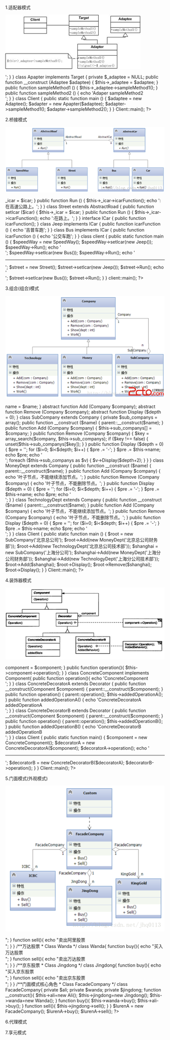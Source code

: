 1.适配器模式

![image](https://github.com/loveprolife/IMG/blob/master/shipeiqi.gif)

<?php

interface Target {
	public function sampleMethod1 ();
	public function sampleMethod2 ();
}

class Adaptee {
	public function sampleMethod1 () {
		echo 'Adaper sampleMethod1<br/>';
	}
}

class Apapter implements Target {
	private $_adaptee = NULL;

	public function __construct (Adaptee $adaptee) {
		$this->_adaptee = $adaptee;
	}

	public function sampleMethod1 () {
		$this->_adaptee->sampleMethod1();
	}

	public function sampleMethod2 () {
		echo 'Adaper sampleMethod2<br/>';
	}
}

class Client {
	public static function main () {
		$adaptee = new Adaptee();
		
		$adapter = new Apapter($adaptee);
		$adapter->sampleMethod1();
		$adapter->sampleMethod2();
	}
}

Client::main();
?>






2.桥接模式

![image](https://github.com/loveprolife/IMG/blob/master/qiaojiemoshi.png)

<?php

abstract class AbstractRoad {
	private $_icar;
	public function setIcar($icar){}
	public function Run(){}
}

class SpeedWay extends AbstractRoad {
	public function setIcar ($icar) {
		$this->_icar = $icar;
	}

	public function Run () {
		$this->_icar->icarFunction();
		echo ':在高速公路上。';
	}
}

class Street extends AbstractRoad {
	public function setIcar ($icar) {
		$this->_icar = $icar;
	}

	public function Run () {
		$this->_icar->icarFunction();
		echo ':在路上。';
	}
}

interface ICar {
	public function icarFunction();
}

class Jeep implements ICar {
	public function icarFunction () {
		echo '吉普车跑';
	}
}

class Bus implements ICar {
	public function icarFunction () {
		echo '公交车跑';
	}
}

class client {
	public static function main () {
		$speedWay = new SpeedWay();
		$speedWay->setIcar(new Jeep());
		$speedWay->Run();
		echo '<br/>';
		$speedWay->setIcar(new Bus());
		$speedWay->Run();

		echo '<hr/>';
		$street = new Street();
		$street->setIcar(new Jeep());
		$street->Run();
		echo '<br/>';
		$street->setIcar(new Bus());
		$street->Run();
	}
}

client::main();
?>





3.组合(组合)模式

![image](https://github.com/loveprolife/IMG/blob/master/composite.png)

<?php

abstract class Company {
	protected $name;

	protected function __construct ($name) {
		$this->name = $name;
	}

	abstract function Add (Company $company);

	abstract function Remove (Company $company);

	abstract function Display ($depth = 0);
}

class SubCompany extends Company {
	private $sub_companys = array();

	public function __construct ($name) {
		parent::__construct($name);
	}

	public function Add (Company $company) {
		$this->sub_companys[] = $company;
	}

	public function Remove (Company $company) {
		$key = array_search($company, $this->sub_companys);
		if ($key !== false) {
			unset($this->sub_companys[$key]);
		}
	}

	public function Display ($depth = 0) {
		$pre = '';
		for ($i=0; $i<$depth; $i++) {
			$pre .= '-';
		}
		$pre .= $this->name;
		echo $pre;
		echo '<br/>';

		foreach ($this->sub_companys as $v) {
			$v->Display($depth+2);
		}
	}
}

class MoneyDept extends Company {
	public function __construct ($name) {
		parent::__construct($name);
	}

	public function Add (Company $company) {
		echo '叶子节点，不能继续添加节点。';
	}

	public function Remove (Company $company) {
		echo '叶子节点，不能删除节点。';
	}

	public function Display ($depth = 0) {
		$pre = '';
		for ($i=0; $i<$depth; $i++) {
			$pre .= '-';
		}
		$pre .= $this->name;
		echo $pre;
		echo '<br/>';
	}
}

class TechnologyDept extends Company {
	public function __construct ($name) {
		parent::__construct($name);
	}

	public function Add (Company $company) {
		echo '叶子节点，不能继续添加节点。';
	}

	public function Remove (Company $company) {
		echo '叶子节点，不能删除节点。';
	}

	public function Display ($depth = 0) {
		$pre = '';
		for ($i=0; $i<$depth; $i++) {
			$pre .= '-';
		}
		$pre .= $this->name;
		echo $pre;
		echo '<br/>';
	}
}

class Client {
	public static function main () {
		$root = new SubCompany('北京总公司');
		$root->Add(new MoneyDept('北京总公司财务部'));
		$root->Add(new TechnologyDept('北京总公司技术部'));

		$shanghai = new SubCompany('上海分公司');
		$shanghai->Add(new MoneyDept('上海分公司财务部'));
		$shanghai->Add(new TechnologyDept('上海分公司技术部'));
		$root->Add($shanghai);

		$root->Display();
		
		$root->Remove($shanghai);

		$root->Display();
	}
}

Client::main();

?>



4.装饰器模式

![image](https://github.com/loveprolife/IMG/blob/master/decorator.jpg)

<?php
interface Component{
    public function operation();
}
 
abstract class Decorator implements Component{
    protected $component;
 
    public function __construct(Component $component){
        $this->component = $component;
    }
 
    public function operation(){
        $this->component->operation();
    }
}
 
class ConcreteComponent implements Component{
    public function operation(){
        echo 'ConcreteComponent<br/>';
    }
}

class ConcreteDecoratorA extends Decorator {
    public function __construct(Component $component) {
        parent::__construct($component);
 
    }
 
    public function operation() {
        parent::operation();
        $this->addedOperationA();
    }
 
    public function addedOperationA() {
        echo 'ConcreteDecoratorA addedOperationA<br/>';
    }
}
 
class ConcreteDecoratorB extends Decorator {
    public function __construct(Component $component) {
        parent::__construct($component);
 
    }
 
    public function operation() {
        parent::operation();
        $this->addedOperationB();
    }
 
    public function addedOperationB() {
        echo 'ConcreteDecoratorB addedOperationB<br/>';
    }
}

class Client {
    public static function main() {
		$component = new ConcreteComponent();

        $decoratorA = new ConcreteDecoratorA($component);
        $decoratorA->operation();
 
		echo '<hr/>';

        $decoratorB = new ConcreteDecoratorB($decoratorA);
        $decoratorB->operation();
    }
}

Client::main();
?>



5.门面模式(外观模式)

![image](https://github.com/loveprolife/IMG/blob/master/menmiaomoshi_waiguanmoshi.png)

<?php

/**阿里股票
 * Class Ali
 */
class Ali{
    function buy(){
        echo "买入阿里股票<br/>";
    }

    function sell(){
        echo "卖出阿里股票<br/>";
    }
}

/**万达股票
 * Class Wanda
 */
class Wanda{
    function buy(){
        echo "买入万达股票<br/>";
    }

    function sell(){
        echo "卖出万达股票<br/>";
    }
}

/**京东股票
 * Class Jingdong
 */
class Jingdong{
    function buy(){
        echo "买入京东股票<br/>";
    }

    function sell(){
        echo "卖出京东股票<br/>";
    }
}

/**门面模式核心角色
 * Class FacadeCompany
 */
class FacadeCompany{
    private $ali;

    private $wanda;

    private $jingdong;

    function __construct(){
        $this->ali=new Ali();
        $this->jingdong=new Jingdong();
        $this->wanda=new Wanda();
    }

    function buy(){
        $this->wanda->buy();
        $this->ali->buy();
    }

    function sell(){
        $this->jingdong->sell();
    }
}

$lurenA = new FacadeCompany();
$lurenA->buy();
$lurenA->sell();

?>


6.代理模式

7.享元模式
